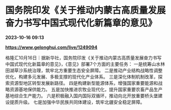 # 国务院印发《关于推动内蒙古高质量发展奋力书写中国式现代化新篇章的意见》

**2023-10-16 09:13**

**https://www.gelonghui.com/live/1249094**

格隆汇10月16日｜据新华社，国务院印发《关于推动内蒙古高质量发展奋力书写中国式现代化新篇章的意见》，《意见》部署7个方面的主要任务： 一是统筹山水林田湖草沙系统治理，筑牢北方重要生态安全屏障。 二是推动产业结构战略性调整优化，构建多元发展、多极支撑的现代化产业体系。 三是深化体制机制改革，探索资源型地区转型发展新路径。 四是构建新型能源体系，增强国家重要能源和战略资源基地保供能力。 五是加快推进农牧业现代化，提升国家重要农畜产品生产基地综合生产能力。 六是积极融入国内国际双循环，推动向北开放重要桥头堡建设提质升级。 七是加强中华民族共同体建设，筑牢北疆安全稳定屏障。